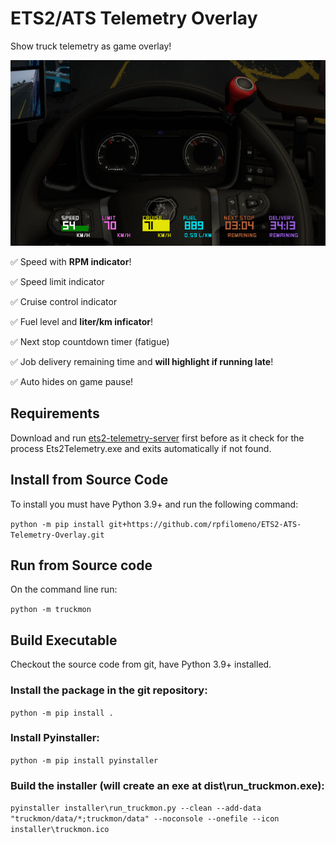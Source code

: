 # ETS2/ATS Telemetry Overlay
 Show truck telemetry as game overlay!

![Alt text](image.png)

✅ Speed with **RPM indicator**!

✅ Speed limit indicator

✅ Cruise control indicator

✅ Fuel level and **liter/km inficator**!

✅ Next stop countdown timer (fatigue)

✅ Job delivery remaining time and **will highlight if running  late**!

✅ Auto hides on game pause!


## Requirements
Download and run [ets2-telemetry-server](https://github.com/Funbit/ets2-telemetry-server) first before as it check for the process Ets2Telemetry.exe and exits automatically if not found.

## Install from Source Code
To install you must have Python 3.9+ and run the following command:

``python -m pip install git+https://github.com/rpfilomeno/ETS2-ATS-Telemetry-Overlay.git``

## Run from Source code
On the command line run:

``python -m truckmon``

## Build Executable
Checkout the source code from git, have Python 3.9+ installed.

### Install the package in the git repository:

``python -m pip install .``

### Install Pyinstaller:

``python -m pip install pyinstaller``

### Build the installer (will create an exe at dist\run_truckmon.exe):

``pyinstaller installer\run_truckmon.py --clean --add-data "truckmon/data/*;truckmon/data" --noconsole --onefile --icon installer\truckmon.ico``

